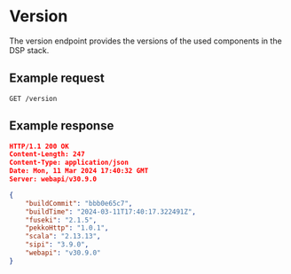 <!---
 * Copyright © 2021 - 2024 Swiss National Data and Service Center for the Humanities and/or DaSCH Service Platform contributors.
 * SPDX-License-Identifier: Apache-2.0
-->

# Version

The version endpoint provides the versions of the used components in the DSP stack.

## Example request

`GET /version`

## Example response

```json
HTTP/1.1 200 OK
Content-Length: 247
Content-Type: application/json
Date: Mon, 11 Mar 2024 17:40:32 GMT
Server: webapi/v30.9.0

{
    "buildCommit": "bbb0e65c7",
    "buildTime": "2024-03-11T17:40:17.322491Z",
    "fuseki": "2.1.5",
    "pekkoHttp": "1.0.1",
    "scala": "2.13.13",
    "sipi": "3.9.0",
    "webapi": "v30.9.0"
}

```
